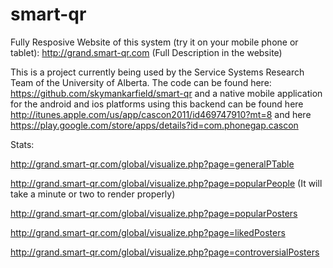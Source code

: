 smart-qr
========

Fully Resposive Website of this system (try it on your mobile phone or tablet): http://grand.smart-qr.com  (Full Description in the website)


This is a project currently being used by the Service Systems Research Team of the University of Alberta. The code can be found here: https://github.com/skymankarfield/smart-qr and a native mobile application for the android and ios platforms using this backend can be found here http://itunes.apple.com/us/app/cascon2011/id469747910?mt=8 and here https://play.google.com/store/apps/details?id=com.phonegap.cascon


Stats:

http://grand.smart-qr.com/global/visualize.php?page=generalPTable

http://grand.smart-qr.com/global/visualize.php?page=popularPeople  (It will take a minute or two to render properly)

http://grand.smart-qr.com/global/visualize.php?page=popularPosters

http://grand.smart-qr.com/global/visualize.php?page=likedPosters

http://grand.smart-qr.com/global/visualize.php?page=controversialPosters

